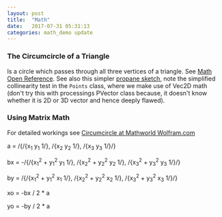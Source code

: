 ```yaml
---
layout: post
title:  "Math"
date:   2017-07-31 05:31:13
categories: math_demo update
---
```


### The Circumcircle of a Triangle ###

Is a circle which passes through all three vertices of a triangle. See [Math Open Reference][math_open]. See also this simpler [propane sketch][circumcircle_sketch], note the simplified collinearity test in the `Points` class, where we make use of Vec2D math (don't try this with processings PVector class because, it doesn't know whether it is 2D or 3D vector and hence deeply flawed).

### Using Matrix Math ###

For detailed workings see [Circumcircle at Mathworld Wolfram.com][circumcircle]

a = /{/{x<sub>1</sub> y<sub>1</sub> 1/}, /{x<sub>2</sub> y<sub>2</sub> 1/}, /{x<sub>3</sub> y<sub>3</sub> 1/}/}

bx = -/{/{x<sub>1</sub><sup>2</sup> + y<sub>1</sub><sup>2</sup> y<sub>1</sub> 1/}, /{x<sub>2</sub><sup>2</sup> + y<sub>2</sub><sup>2</sup> y<sub>2</sub> 1/}, /{x<sub>3</sub><sup>2</sup> + y<sub>3</sub><sup>2</sup> y<sub>3</sub> 1/}/}

by = /{/{x<sub>1</sub><sup>2</sup> + y<sub>1</sub><sup>2</sup> x<sub>1</sub> 1/}, /{x<sub>2</sub><sup>2</sup> + y<sub>2</sub><sup>2</sup> x<sub>2</sub> 1/}, /{x<sub>3</sub><sup>2</sup> + y<sub>3</sub><sup>2</sup> x<sub>3</sub> 1/}/}

xo = -bx / 2 * a

yo = -by / 2 * a


[math_open]:http://www.mathopenref.com/trianglecircumcircle.html
[circumcircle]:http://mathworld.wolfram.com/Circumcircle.html
[circumcircle_sketch]:https://github.com/ruby-processing/propane-examples/blob/master/processing_app/library/vecmath/vec2d/circumcircle_sketch.rb
